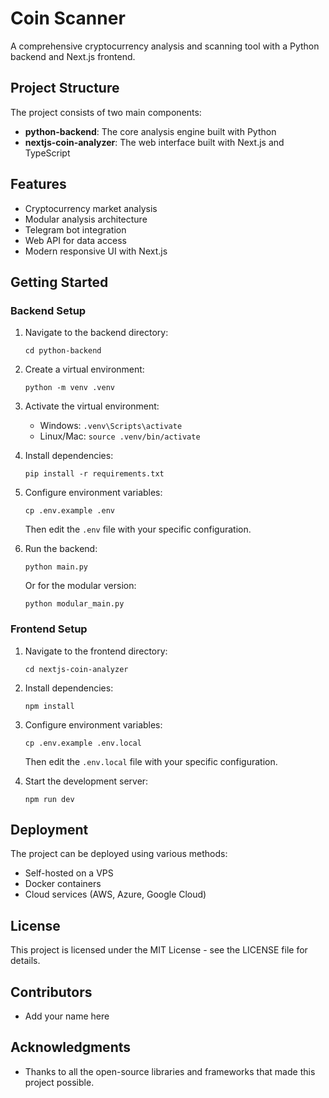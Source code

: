 # Coin Scanner

A comprehensive cryptocurrency analysis and scanning tool with a Python backend and Next.js frontend.

## Project Structure

The project consists of two main components:

- **python-backend**: The core analysis engine built with Python
- **nextjs-coin-analyzer**: The web interface built with Next.js and TypeScript

## Features

- Cryptocurrency market analysis
- Modular analysis architecture
- Telegram bot integration
- Web API for data access
- Modern responsive UI with Next.js

## Getting Started

### Backend Setup

1. Navigate to the backend directory:
   ```
   cd python-backend
   ```

2. Create a virtual environment:
   ```
   python -m venv .venv
   ```

3. Activate the virtual environment:
   - Windows: `.venv\Scripts\activate`
   - Linux/Mac: `source .venv/bin/activate`

4. Install dependencies:
   ```
   pip install -r requirements.txt
   ```

5. Configure environment variables:
   ```
   cp .env.example .env
   ```
   Then edit the `.env` file with your specific configuration.

6. Run the backend:
   ```
   python main.py
   ```
   
   Or for the modular version:
   ```
   python modular_main.py
   ```

### Frontend Setup

1. Navigate to the frontend directory:
   ```
   cd nextjs-coin-analyzer
   ```

2. Install dependencies:
   ```
   npm install
   ```

3. Configure environment variables:
   ```
   cp .env.example .env.local
   ```
   Then edit the `.env.local` file with your specific configuration.

4. Start the development server:
   ```
   npm run dev
   ```

## Deployment

The project can be deployed using various methods:

- Self-hosted on a VPS
- Docker containers
- Cloud services (AWS, Azure, Google Cloud)

## License

This project is licensed under the MIT License - see the LICENSE file for details.

## Contributors

- Add your name here

## Acknowledgments

- Thanks to all the open-source libraries and frameworks that made this project possible. 